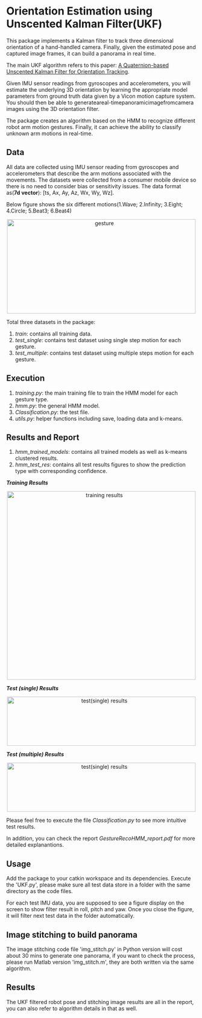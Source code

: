 # Orientation Estimation using Unscented Kalman Filter(UKF)

This package implements a Kalman filter to track three dimensional orientation of a hand-handled camera. Finally, given the estimated pose and captured image frames, it can build a panorama in real time.         

The main UKF algorithm refers to this paper: [A Quaternion-based Unscented Kalman Filter for Orientation Tracking](http://ieeexplore.ieee.org/stamp/stamp.jsp?arnumber=1257247).



Given IMU sensor readings from gyroscopes and accelerometers, you will estimate the underlying 3D             orientation by learning the appropriate model parameters from ground truth data given by a Vicon               motion capture system. You should then be able to generateareal-timepanoramicimagefromcamera                images using the 3D orientation filter.   

The package creates an algorithm based on the HMM to recognize different robot arm motion gestures. Finally, it can achieve the ability to classify unknown arm motions in real-time.       



Data
-----
All data are collected using IMU sensor reading from gyroscopes and accelerometers that describe the arm motions associated with the movements. The datasets were collected from a consumer mobile device so there is no need to consider bias or sensitivity issues. The data format as(**7d vector**): [ts, Ax, Ay, Az, Wx, Wy, Wz].      

Below figure shows the six different motions(1.Wave; 2.Infinity; 3.Eight; 4.Circle; 5.Beat3; 6.Beat4)
<div align=center>
  <img width="500" height="250" src="./gesture_fig.png", alt="gesture"/>
</div>

Total three datasets in the package:     
1. _train_: contains all training data.
2. _test_single_: contains test dataset using single step motion for each gesture.
3. _test_multiple_: contains test dataset using multiple steps motion for each gesture.


Execution
---------
1. _training.py_: the main training file to train the HMM model for each gesture type.
2. _hmm.py_: the general HMM model.
3. _Classification.py_: the test file.
4. _utils.py_: helper functions including save, loading data and k-means.



Results and Report
-------
1. _hmm_trained_models_: contains all trained models as well as k-means clustered results.
2. _hmm_test_res_: contains all test results figures to show the prediction type with corresponding confidence.

**_Training Results_**
<div align=center>
  <img width="500" height="500" src="./hmm_test_res/training.png", alt="training results"/>
</div>

**_Test (single) Results_** 
<div align=center>
   <img width="500" height="130" src="./hmm_test_res/test_single.png", alt="test(single) results"/>
</div>

**_Test (multiple) Results_** 
<div align=center>   
   <img width="500" height="130" src="./hmm_test_res/test_single.png", alt="test(single) results"/>
</div>


Please feel free to execute the file _Classification.py_ to see more intuitive test results.

In addition, you can check the report _GestureRecoHMM_report.pdf_ for more detailed explanantions.


Usage
-----
Add the package to your catkin workspace and its dependencies. Execute the 'UKF.py', please make sure all test data store in a folder with the same directory as the code files. 

For each test IMU data, you are supposed to see a figure display on the screen to show filter result in roll, pitch and yaw. Once you close the figure, it will filter next test data in the folder automatically. 

Image stitching to build panorama
---------------------------------
The image stitching code file 'img_stitch.py' in Python version will cost about 30 mins to generate one panorama, if you want to check the process, please run Matlab version 'img_stitch.m', they are both written via the same algorithm. 

Results
-------
The UKF filtered robot pose and stitching image results are all in the report, you can also refer to algorithm details in that as well. 
